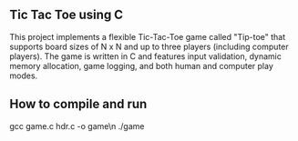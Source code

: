 <h2>Tic Tac Toe using C</h2>
This project implements a flexible Tic-Tac-Toe game called "Tip-toe" that supports board sizes of N x N and up to three players (including computer players).
The game is written in C and features input validation, dynamic memory allocation, game logging, and both human and computer play modes.

<h2>How to compile and run</h2>
gcc game.c hdr.c -o game\n
./game
